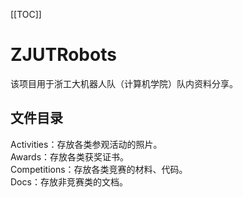 [[TOC]]

# ZJUTRobots
该项目用于浙工大机器人队（计算机学院）队内资料分享。

## 文件目录
Activities：存放各类参观活动的照片。  
Awards：存放各类获奖证书。  
Competitions：存放各类竞赛的材料、代码。  
Docs：存放非竞赛类的文档。